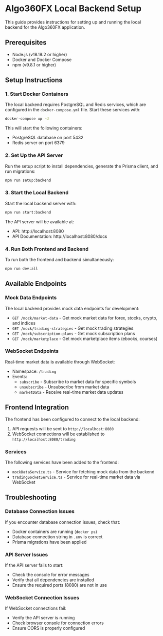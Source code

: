 # Algo360FX Local Backend Setup

This guide provides instructions for setting up and running the local backend for the Algo360FX application.

## Prerequisites

- Node.js (v18.18.2 or higher)
- Docker and Docker Compose
- npm (v9.8.1 or higher)

## Setup Instructions

### 1. Start Docker Containers

The local backend requires PostgreSQL and Redis services, which are configured in the `docker-compose.yml` file. Start these services with:

```bash
docker-compose up -d
```

This will start the following containers:
- PostgreSQL database on port 5432
- Redis server on port 6379

### 2. Set Up the API Server

Run the setup script to install dependencies, generate the Prisma client, and run migrations:

```bash
npm run setup:backend
```

### 3. Start the Local Backend

Start the local backend server with:

```bash
npm run start:backend
```

The API server will be available at:
- API: http://localhost:8080
- API Documentation: http://localhost:8080/docs

### 4. Run Both Frontend and Backend

To run both the frontend and backend simultaneously:

```bash
npm run dev:all
```

## Available Endpoints

### Mock Data Endpoints

The local backend provides mock data endpoints for development:

- `GET /mock/market-data` - Get mock market data for forex, stocks, crypto, and indices
- `GET /mock/trading-strategies` - Get mock trading strategies
- `GET /mock/subscription-plans` - Get mock subscription plans
- `GET /mock/marketplace` - Get mock marketplace items (ebooks, courses)

### WebSocket Endpoints

Real-time market data is available through WebSocket:

- Namespace: `/trading`
- Events:
  - `subscribe` - Subscribe to market data for specific symbols
  - `unsubscribe` - Unsubscribe from market data
  - `marketData` - Receive real-time market data updates

## Frontend Integration

The frontend has been configured to connect to the local backend:

1. API requests will be sent to `http://localhost:8080`
2. WebSocket connections will be established to `http://localhost:8080/trading`

### Services

The following services have been added to the frontend:

- `mockDataService.ts` - Service for fetching mock data from the backend
- `tradingSocketService.ts` - Service for real-time market data via WebSocket

## Troubleshooting

### Database Connection Issues

If you encounter database connection issues, check that:
- Docker containers are running (`docker ps`)
- Database connection string in `.env` is correct
- Prisma migrations have been applied

### API Server Issues

If the API server fails to start:
- Check the console for error messages
- Verify that all dependencies are installed
- Ensure the required ports (8080) are not in use

### WebSocket Connection Issues

If WebSocket connections fail:
- Verify the API server is running
- Check browser console for connection errors
- Ensure CORS is properly configured
